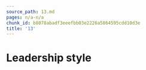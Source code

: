 ```yaml
---
source_path: 13.md
pages: n/a-n/a
chunk_id: b8078abadf3eeefbb03e2226a5864595cdd10d3e
title: '13'
---
```

# Leadership style
